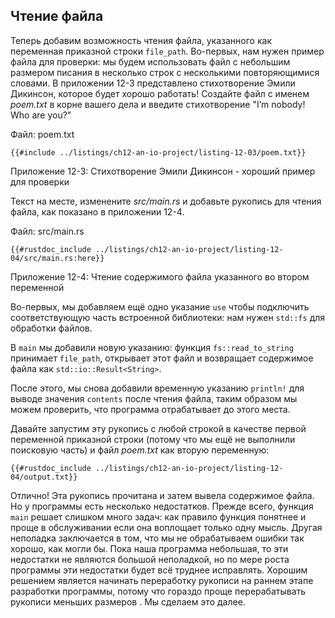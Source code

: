 ## Чтение файла

Теперь добавим возможность чтения файла, указанного как переменная приказной строки `file_path`. Во-первых, нам нужен пример файла для проверки: мы будем использовать файл с небольшим размером писания в несколько строк с несколькими повторяющимися словами. В приложении 12-3 представлено стихотворение Эмили Дикинсон, которое будет хорошо работать! Создайте файл с именем *poem.txt* в корне вашего дела и введите стихотворение "I’m nobody! Who are you?"

<span class="filename">Файл: poem.txt</span>

```text
{{#include ../listings/ch12-an-io-project/listing-12-03/poem.txt}}
```

<span class="caption">Приложение 12-3: Стихотворение Эмили Дикинсон - хороший пример для проверки</span>

Текст на месте, изменените *src/main.rs* и добавьте рукопись для чтения файла, как показано в приложении 12-4.

<span class="filename">Файл: src/main.rs</span>

```rust,should_panic,noplayground
{{#rustdoc_include ../listings/ch12-an-io-project/listing-12-04/src/main.rs:here}}
```

<span class="caption">Приложение 12-4: Чтение содержимого файла указанного во втором переменной</span>

Во-первых, мы добавляем ещё одно указание `use` чтобы подключить соответствующую часть встроенной библиотеки: нам нужен `std::fs` для обработки файлов.

В `main` мы добавили новую указанию: функция `fs::read_to_string` принимает `file_path`, открывает этот файл и возвращает содержимое файла как `std::io::Result<String>`.

После этого, мы снова добавили временную указанию `println!` для выводе значения `contents` после чтения файла, таким образом мы можем проверить, что программа отрабатывает до этого места.

Давайте запустим эту рукопись с любой строкой в качестве первой переменной приказной строки (потому что мы ещё не выполнили поисковую часть) и файл *poem.txt* как вторую переменную:

```console
{{#rustdoc_include ../listings/ch12-an-io-project/listing-12-04/output.txt}}
```

Отлично! Эта рукопись прочитана и затем вывела содержимое файла. Но у программы есть несколько недостатков. Прежде всего, функция `main` решает слишком много задач: как правило функция понятнее и проще в обслуживании если она воплощает только одну мысль. Другая неполадка заключается в том, что мы не обрабатываем ошибки так хорошо, как могли бы. Пока наша программа небольшая, то эти недостатки не являются большой неполадкой, но по мере роста программы эти недостатки будет всё труднее исправлять. Хорошим решением является начинать переработку рукописи на раннем этапе разработки программы, потому что гораздо проще перерабатывать рукописи меньших размеров . Мы сделаем это далее.
